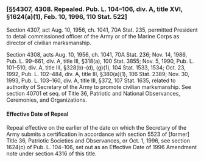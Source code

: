 ### [§§4307, 4308. Repealed. Pub. L. 104–106, div. A, title XVI, §1624(a)(1), Feb. 10, 1996, 110 Stat. 522] ###

Section 4307, act Aug. 10, 1956, ch. 1041, 70A Stat. 235, permitted President to detail commissioned officer of the Army or of the Marine Corps as director of civilian marksmanship.

Section 4308, acts Aug. 10, 1956, ch. 1041, 70A Stat. 236; Nov. 14, 1986, Pub. L. 99–661, div. A, title III, §318(a), 100 Stat. 3855; Nov. 5, 1990, Pub. L. 101–510, div. A, title III, §328(b)–(d), (g)(1), 104 Stat. 1533, 1534; Oct. 23, 1992, Pub. L. 102–484, div. A, title III, §380(a)(1), 106 Stat. 2389; Nov. 30, 1993, Pub. L. 103–160, div. A, title III, §372, 107 Stat. 1635, related to authority of Secretary of the Army to promote civilian marksmanship. See section 40701 et seq. of Title 36, Patriotic and National Observances, Ceremonies, and Organizations.

#### Effective Date of Repeal ####

Repeal effective on the earlier of the date on which the Secretary of the Army submits a certification in accordance with section 5523 of [former] Title 36, Patriotic Societies and Observances, or Oct. 1, 1996, see section 1624(c) of Pub. L. 104–106, set out as an Effective Date of 1996 Amendment note under section 4316 of this title.
